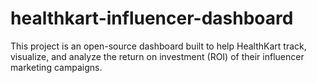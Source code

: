 # healthkart-influencer-dashboard
This project is an open-source dashboard built to help HealthKart track, visualize, and analyze the return on investment (ROI) of their influencer marketing campaigns.
